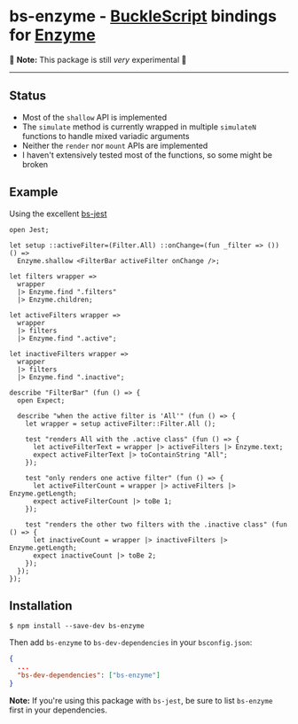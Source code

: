 # bs-enzyme - [BuckleScript](https://github.com/bucklescript/bucklescript) bindings for [Enzyme](https://github.com/airbnb/enzyme)

:construction: **Note:** This package is still _very_ experimental :construction:

---

## Status

- Most of the `shallow` API is implemented
- The `simulate` method is currently wrapped in multiple `simulateN` functions to handle mixed variadic arguments
- Neither the `render` nor `mount` APIs are implemented
- I haven't extensively tested most of the functions, so some might be broken

## Example

Using the excellent [bs-jest](https://github.com/reasonml-community/bs-jest)

```reason
open Jest;

let setup ::activeFilter=(Filter.All) ::onChange=(fun _filter => ()) () =>
  Enzyme.shallow <FilterBar activeFilter onChange />;

let filters wrapper =>
  wrapper
  |> Enzyme.find ".filters"
  |> Enzyme.children;

let activeFilters wrapper =>
  wrapper
  |> filters
  |> Enzyme.find ".active";

let inactiveFilters wrapper =>
  wrapper
  |> filters
  |> Enzyme.find ".inactive";

describe "FilterBar" (fun () => {
  open Expect;

  describe "when the active filter is 'All'" (fun () => {
    let wrapper = setup activeFilter::Filter.All ();

    test "renders All with the .active class" (fun () => {
      let activeFilterText = wrapper |> activeFilters |> Enzyme.text;
      expect activeFilterText |> toContainString "All";
    });

    test "only renders one active filter" (fun () => {
      let activeFilterCount = wrapper |> activeFilters |> Enzyme.getLength;
      expect activeFilterCount |> toBe 1;
    });

    test "renders the other two filters with the .inactive class" (fun () => {
      let inactiveCount = wrapper |> inactiveFilters |> Enzyme.getLength;
      expect inactiveCount |> toBe 2;
    });
  });
});
```

## Installation

```
$ npm install --save-dev bs-enzyme
```

Then add `bs-enzyme` to `bs-dev-dependencies` in your `bsconfig.json`:

```json
{
  ...
  "bs-dev-dependencies": ["bs-enzyme"]
}
```

**Note:** If you're using this package with `bs-jest`, be sure to list `bs-enzyme` first in your dependencies.
